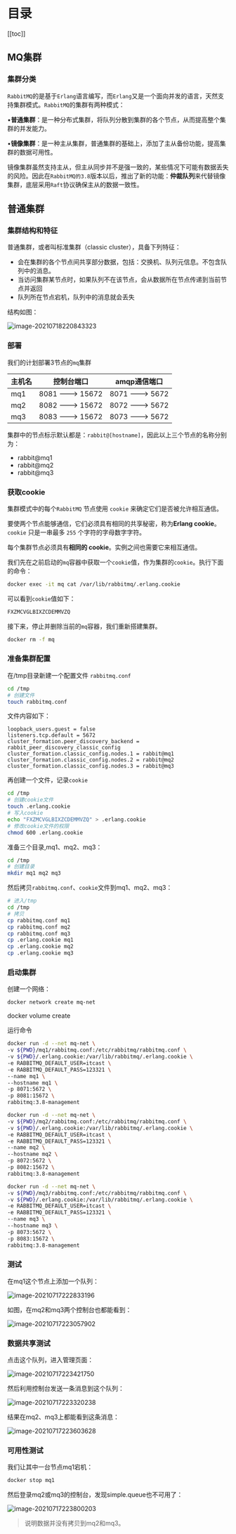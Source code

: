 # 目录

[[toc]]

## MQ集群

### 集群分类

`RabbitMQ`的是基于`Erlang`语言编写，而`Erlang`又是一个面向并发的语言，天然支持集群模式。`RabbitMQ`的集群有两种模式：

•**普通集群**：是一种分布式集群，将队列分散到集群的各个节点，从而提高整个集群的并发能力。

•**镜像集群**：是一种主从集群，普通集群的基础上，添加了主从备份功能，提高集群的数据可用性。



镜像集群虽然支持主从，但主从同步并不是强一致的，某些情况下可能有数据丢失的风险。因此在`RabbitMQ的3.8`版本以后，推出了新的功能：**仲裁队列**来代替镜像集群，底层采用`Raft`协议确保主从的数据一致性。



## 普通集群

### 集群结构和特征

普通集群，或者叫标准集群（classic cluster），具备下列特征：

- 会在集群的各个节点间共享部分数据，包括：交换机、队列元信息。不包含队列中的消息。
- 当访问集群某节点时，如果队列不在该节点，会从数据所在节点传递到当前节点并返回
- 队列所在节点宕机，队列中的消息就会丢失

结构如图：

![image-20210718220843323](./img/image-20210718220843323.png)



### 部署

我们的计划部署3节点的`mq`集群

| 主机名 | 控制台端口      | amqp通信端口    |
| ------ | --------------- | --------------- |
| mq1    | 8081 ---> 15672 | 8071 ---> 5672  |
| mq2    | 8082 ---> 15672 | 8072 ---> 5672  |
| mq3    | 8083 ---> 15672 | 8073  ---> 5672 |

集群中的节点标示默认都是：`rabbit@[hostname]`，因此以上三个节点的名称分别为：

- rabbit@mq1
- rabbit@mq2
- rabbit@mq3

### 获取cookie

集群模式中的每个`RabbitMQ` 节点使用 `cookie` 来确定它们是否被允许相互通信。

要使两个节点能够通信，它们必须具有相同的共享秘密，称为**Erlang cookie**。`cookie` 只是一串最多 `255` 个字符的字母数字字符。

每个集群节点必须具有**相同的 cookie**。实例之间也需要它来相互通信。



我们先在之前启动的`mq`容器中获取一个`cookie`值，作为集群的`cookie`。执行下面的命令：

```sh
docker exec -it mq cat /var/lib/rabbitmq/.erlang.cookie
```

可以看到`cookie`值如下：

```sh
FXZMCVGLBIXZCDEMMVZQ
```



接下来，停止并删除当前的`mq`容器，我们重新搭建集群。

```sh
docker rm -f mq
```

### 准备集群配置

在/tmp目录新建一个配置文件 `rabbitmq.conf`

```sh
cd /tmp
# 创建文件
touch rabbitmq.conf
```

文件内容如下：

```nginx
loopback_users.guest = false
listeners.tcp.default = 5672
cluster_formation.peer_discovery_backend = rabbit_peer_discovery_classic_config
cluster_formation.classic_config.nodes.1 = rabbit@mq1
cluster_formation.classic_config.nodes.2 = rabbit@mq2
cluster_formation.classic_config.nodes.3 = rabbit@mq3
```



再创建一个文件，记录`cookie`

```sh
cd /tmp
# 创建cookie文件
touch .erlang.cookie
# 写入cookie
echo "FXZMCVGLBIXZCDEMMVZQ" > .erlang.cookie
# 修改cookie文件的权限
chmod 600 .erlang.cookie
```





准备三个目录,mq1、mq2、mq3：

```sh
cd /tmp
# 创建目录
mkdir mq1 mq2 mq3
```



然后拷贝`rabbitmq.conf`、`cookie`文件到mq1、mq2、mq3：

```sh
# 进入/tmp
cd /tmp
# 拷贝
cp rabbitmq.conf mq1
cp rabbitmq.conf mq2
cp rabbitmq.conf mq3
cp .erlang.cookie mq1
cp .erlang.cookie mq2
cp .erlang.cookie mq3
```





### 启动集群

创建一个网络：

```sh
docker network create mq-net
```



docker volume create 



运行命令

```sh
docker run -d --net mq-net \
-v ${PWD}/mq1/rabbitmq.conf:/etc/rabbitmq/rabbitmq.conf \
-v ${PWD}/.erlang.cookie:/var/lib/rabbitmq/.erlang.cookie \
-e RABBITMQ_DEFAULT_USER=itcast \
-e RABBITMQ_DEFAULT_PASS=123321 \
--name mq1 \
--hostname mq1 \
-p 8071:5672 \
-p 8081:15672 \
rabbitmq:3.8-management
```



```sh
docker run -d --net mq-net \
-v ${PWD}/mq2/rabbitmq.conf:/etc/rabbitmq/rabbitmq.conf \
-v ${PWD}/.erlang.cookie:/var/lib/rabbitmq/.erlang.cookie \
-e RABBITMQ_DEFAULT_USER=itcast \
-e RABBITMQ_DEFAULT_PASS=123321 \
--name mq2 \
--hostname mq2 \
-p 8072:5672 \
-p 8082:15672 \
rabbitmq:3.8-management
```



```sh
docker run -d --net mq-net \
-v ${PWD}/mq3/rabbitmq.conf:/etc/rabbitmq/rabbitmq.conf \
-v ${PWD}/.erlang.cookie:/var/lib/rabbitmq/.erlang.cookie \
-e RABBITMQ_DEFAULT_USER=itcast \
-e RABBITMQ_DEFAULT_PASS=123321 \
--name mq3 \
--hostname mq3 \
-p 8073:5672 \
-p 8083:15672 \
rabbitmq:3.8-management
```



### 测试

在mq1这个节点上添加一个队列：

![image-20210717222833196](./img/image-20210717222833196.png)

如图，在mq2和mq3两个控制台也都能看到：

![image-20210717223057902](./img/image-20210717223057902.png)



### 数据共享测试

点击这个队列，进入管理页面：

![image-20210717223421750](./img/image-20210717223421750.png)

然后利用控制台发送一条消息到这个队列：

![image-20210717223320238](./img/image-20210717223320238.png)



结果在mq2、mq3上都能看到这条消息：

![image-20210717223603628](./img/image-20210717223603628.png)





### 可用性测试

我们让其中一台节点mq1宕机：

```sh
docker stop mq1
```

然后登录mq2或mq3的控制台，发现simple.queue也不可用了：

![image-20210717223800203](./img/image-20210717223800203.png)



> 说明数据并没有拷贝到mq2和mq3。







